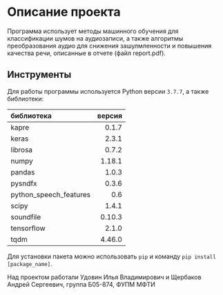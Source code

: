 # Описание проекта

Программа использует методы машинного обучения для классификации шумов на аудиозаписи, а также алгоритмы преобразования аудио для снижения зашулмленности и повышения качества речи, описанные в отчете (файл report.pdf).


## Инструменты

Для работы программы используется Python версии `3.7.7`, а также библиотеки:

|библиотека            |версия|
|:---------------------|-----:|
|kapre                 |0.1.7 |
|keras                 |2.3.1 |
|librosa               |0.7.2 |
|numpy                 |1.18.1|
|pandas                |1.0.3 |
|pysndfx               |0.3.6 |
|python_speech_features|0.6   |
|scipy                 |1.4.1 |
|soundfile             |0.10.3|
|tensorflow            |2.1.0 |
|tqdm                  |4.46.0|

Для установки пакета можно использовать `pip` и команду `pip install [package_name]`.


Над проектом работали Удовин Илья Владимирович и Щербаков Андрей Сергеевич,
группа Б05-874, ФУПМ МФТИ
